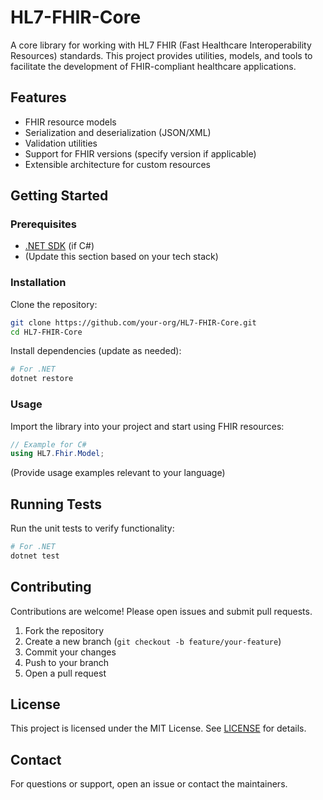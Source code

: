 # HL7-FHIR-Core

A core library for working with HL7 FHIR (Fast Healthcare Interoperability Resources) standards. This project provides utilities, models, and tools to facilitate the development of FHIR-compliant healthcare applications.

## Features

- FHIR resource models
- Serialization and deserialization (JSON/XML)
- Validation utilities
- Support for FHIR versions (specify version if applicable)
- Extensible architecture for custom resources

## Getting Started

### Prerequisites

- [.NET SDK](https://dotnet.microsoft.com/download) (if C#)
- (Update this section based on your tech stack)

### Installation

Clone the repository:

```sh
git clone https://github.com/your-org/HL7-FHIR-Core.git
cd HL7-FHIR-Core
```

Install dependencies (update as needed):

```sh
# For .NET
dotnet restore

```

### Usage

Import the library into your project and start using FHIR resources:

```csharp
// Example for C#
using HL7.Fhir.Model;
```


(Provide usage examples relevant to your language)

## Running Tests

Run the unit tests to verify functionality:

```sh
# For .NET
dotnet test

```

## Contributing

Contributions are welcome! Please open issues and submit pull requests.

1. Fork the repository
2. Create a new branch (`git checkout -b feature/your-feature`)
3. Commit your changes
4. Push to your branch
5. Open a pull request

## License

This project is licensed under the MIT License. See [LICENSE](LICENSE) for details.

## Contact

For questions or support, open an issue or contact the maintainers.
